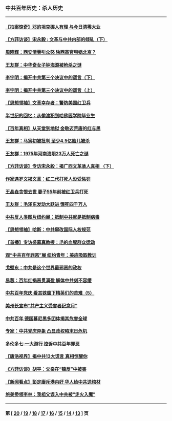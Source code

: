 ### 中共百年历史：杀人历史
---
#### [【拍案惊奇】邓的坦克碾人有理 与今日清零大业](../../pages/nf1176106/n13729574.md?07170430) 
#### [【方菲访谈】宋永毅 : 文革与中共内部的倾轧（下）](../../pages/nf1176106/n13486836.md?07170430) 
#### [周晓辉：西安清零引众怒 陕西高官甩锅北京？](../../pages/nf1176106/n13484627.md?07170430) 
#### [王友群：中华奇女子钟海源被枪杀之谜](../../pages/nf1176106/n13430555.md?07170430) 
#### [李宇明：揭开中共第三个决议中的谎言（下）](../../pages/nf1176106/n13389389.md?07170430) 
#### [李宇明：揭开中共第三个决议中的谎言（上）](../../pages/nf1176106/n13388697.md?07170430) 
#### [【思想领袖】文革幸存者：警防美国红卫兵](../../pages/nf1176106/n13339289.md?07170430) 
#### [半世纪的回忆：从偷渡犯到哈佛医学院毕业生](../../pages/nf1176106/n13345328.md?07170430) 
#### [【百年真相】从天堂到地狱 金敬迈荒唐的红与黑](../../pages/nf1176106/n13336995.md?07170430) 
#### [王友群：马寅初被批判 至少4.5亿胎儿被杀](../../pages/nf1176106/n13260313.md?07170430) 
#### [王友群：1975年河南溃坝23万人死亡之谜](../../pages/nf1176106/n13231576.md?07170430) 
#### [【方菲访谈】专访宋永毅：揭广西文革骇人真相 （下）](../../pages/nf1176106/n13209074.md?07170430) 
#### [作家遇罗文揭文革：红二代打死人没受惩罚](../../pages/nf1176106/n13205254.md?07170430) 
#### [王晶垚含恨去世 妻子55年前被红卫兵打死](../../pages/nf1176106/n13203590.md?07170430) 
#### [王友群：毛泽东发动大跃进 饿死四千万人](../../pages/nf1176106/n13177158.md?07170430) 
#### [中共反人类图片纽约展：抵制中共就是抵制病毒](../../pages/nf1176106/n13115371.md?07170430) 
#### [【思想领袖】哈斯：中共窜改国际人权规范](../../pages/nf1176106/n13053647.md?07170430) 
#### [【首播】专访盛慕真教授：毛的血腥群众运动](../../pages/nf1176106/n13091782.md?07170430) 
#### [观“中共百年罪恶”展 纽约青年：美应吸取教训](../../pages/nf1176106/n13085246.md?07170430) 
#### [戈壁东：中共是这个世界最邪恶的政权](../../pages/nf1176106/n13085641.md?07170430) 
#### [易蓉：百年红祸恶贯满盈 解体中共刻不容缓](../../pages/nf1176106/n13084455.md?07170430) 
#### [中共百年党庆 看其铁窗下精英们的苦难（5）](../../pages/nf1176106/n13076766.md?07170430) 
#### [美州长宣布“共产主义受害者纪念月”](../../pages/nf1176106/n13074024.md?07170430) 
#### [中共百年 德国慕尼黑多团体揭其危害全球](../../pages/nf1176106/n13068873.md?07170430) 
#### [专家：中共党庆异象 凸显政权陷末日危机](../../pages/nf1176106/n13067084.md?07170430) 
#### [多伦多七·一大游行 控诉中共百年罪恶](../../pages/nf1176106/n13062043.md?07170430) 
#### [【唐浩视界】揭中共13大谎言 真相惊醒你](../../pages/nf1176106/n13065208.md?07170430) 
#### [《方菲访谈》胡平：父亲在“镇反”中被害](../../pages/nf1176106/n13064114.md?07170430) 
#### [【新闻看点】彭定康斥港内奸 华人给中共送棺材](../../pages/nf1176106/n13064230.md?07170430) 
#### [旅美侨领李林：我祖父误入中共被“走火入魔”](../../pages/nf1176106/n13062777.md?07170430) 

---
#### 第 [ [20](./20.md?07170430) / [19](./19.md?07170430) / [18](./18.md?07170430) / [17](./17.md?07170430) / [16](./16.md?07170430) / [15](./15.md?07170430) / [14](./14.md?07170430) / [13](./13.md?07170430) ] 页
